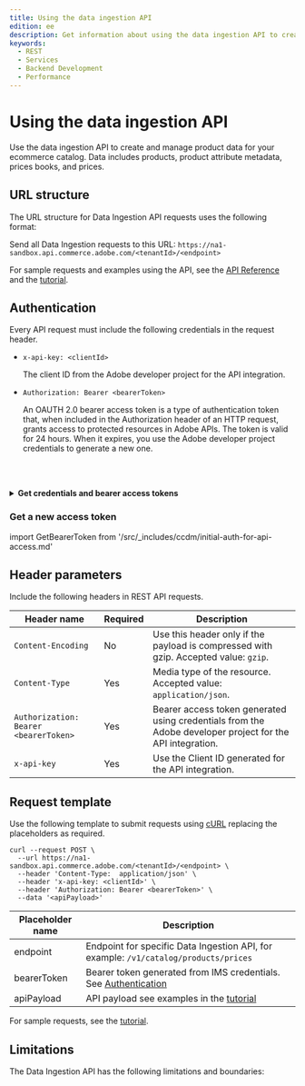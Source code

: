 ```yaml
---
title: Using the data ingestion API
edition: ee
description: Get information about using the data ingestion API to create and manage product, price book, and price data for you commerce catalog.
keywords:
  - REST
  - Services
  - Backend Development
  - Performance
---
```


# Using the data ingestion API

Use the data ingestion API to create and manage product data for your ecommerce catalog. Data includes products, product attribute metadata, prices books, and prices.

## URL structure

The URL structure for Data Ingestion API requests uses the following format:

Send all Data Ingestion requests to this URL: `https://na1-sandbox.api.commerce.adobe.com/<tenantId>/<endpoint>`

<InlineAlert variant="info" slots="text"/>

For sample requests and examples using the API, see the [API Reference](api-reference.md) and the [tutorial](../ccdm-use-case.md).

## Authentication

Every API request must include the following credentials in the request header.

- `x-api-key: <clientId>`

  The client ID from the Adobe developer project for the API integration.

- `Authorization: Bearer <bearerToken>`

  An OAUTH 2.0 bearer access token is a type of authentication token that, when included in the Authorization header of an HTTP request, grants access to protected resources in Adobe APIs. The token is valid for 24 hours. When it expires, you use the Adobe developer project credentials to generate a new one.

<br></br>

<details>
      <summary><b>Get credentials and bearer access tokens</b></summary>

import IMSAuth from '/src/_includes/ccdm/initial-auth-for-api-access.md'

<IMSAuth />

</details>

### Get a new access token

import GetBearerToken from '/src/_includes/ccdm/initial-auth-for-api-access.md'

<GetBearerToken />

## Header parameters

Include the following headers in REST API requests.

| Header name  | Required | Description |
|--------------|----------|-------------|
| `Content-Encoding` | No  | Use this header only if the payload is compressed with gzip. Accepted value: `gzip`.                                                                           |
| `Content-Type`  | Yes   | Media type of the resource. Accepted value: `application/json`. |
| `Authorization: Bearer <bearerToken>`  | Yes  | Bearer access token generated using credentials from the Adobe developer project for the API integration.                            |
| `x-api-key`  | Yes  | Use the Client ID generated for the API integration. |

## Request template

Use the following template to submit requests using [cURL](https://curl.se/) replacing the placeholders as required.

```shell
curl --request POST \
  --url https://na1-sandbox.api.commerce.adobe.com/<tenantId>/<endpoint> \
  --header 'Content-Type:  application/json' \
  --header 'x-api-key: <clientId>' \
  --header 'Authorization: Bearer <bearerToken>' \
  --data '<apiPayload>'
```

| Placeholder name | Description                                                                                                    |
|------------------|----------------------------------------------------------------------------------------------------------------|
| endpoint         | Endpoint for specific Data Ingestion API, for example: `/v1/catalog/products/prices`  |
| bearerToken        | Bearer token generated from IMS credentials. See [Authentication](#authentication)                                    |
| apiPayload      | API payload see examples in the [tutorial](../ccdm-use-case.md)                                                                             |

For sample requests, see the [tutorial](../ccdm-use-case.md).

## Limitations

The Data Ingestion API has the following limitations and boundaries:
